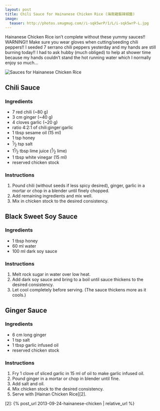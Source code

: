 ```yaml
---
layout: post
title: Chili Sauce for Hainanese Chicken Rice (海南雞飯辣椒醬)
image:
  teaser: http://photos.smugmug.com//i-sqk5wrP/1/L/i-sqk5wrP-L.jpg
---
```


Hainanese Chicken Rice isn’t complete without these yummy sauces!! WARNING!! Make sure you wear gloves when cutting/seeding chili peppers!!  I seeded 7 serrano chili peppers yesterday and my hands are still burning today!!  I had to ask hubby (much obliged) to help at shower time because my hands couldn’t stand the hot running water which I normally enjoy so much…


![Sauces for Hainanese Chicken Rice][1]

## Chili Sauce

### Ingredients
- 7 red chili (~80 g)
- 3 cm ginger (~40 g)
- 4 cloves garlic (~20 g)
- ratio 4:2:1 of chili:ginger:garlic
- 1 tbsp sesame oil (15 ml)
- 1 tsp honey
- <sup>1</sup>&frasl;<sub>2</sub> tsp salt
- 1<sup>1</sup>&frasl;<sub>2</sub> tbsp lime juice (<sup>1</sup>&frasl;<sub>2</sub> lime)
- 1 tbsp white vinegar (15 ml)
- reserved chicken stock
 
### Instructions
1. Pound chili (without seeds if less spicy desired), ginger, garlic in a mortar or chop in a blender until finely chopped.
1. Add remaining ingredients and mix well.
1. Mix in chicken stock to the desired consistency.

## Black Sweet Soy Sauce

### Ingredients
- 1 tbsp honey
- 60 ml water
- 100 ml dark soy sauce 

### Instructions
1. Melt rock sugar in water over low heat.
1. Add dark soy sauce and bring to a boil until sauce thickens to the desired consistency.
1. Let cool completely before serving. (The sauce thickens more as it cools.)

## Ginger Sauce

### Ingredients
- 6 cm long ginger
- 1 tsp salt
- 1 tbsp garlic infused oil
- reserved chicken stock

### Instructions
1. Fry 1 clove of sliced garlic in 15 ml of oil to make garlic infused oil.
1. Pound ginger in a mortar or chop in blender until fine.
1. Add salt and oil.
1. Mix chicken stock to the desired consistency.
1. Serve with [Hainan Chicken Rice][2].

[1]: http://media.tumblr.com/47baff737176a8dff2d2af63e9a96350/tumblr_inline_mtz4vaQuSB1sn7z7o.jpg
[2]: {% post_url 2013-09-24-hainanese-chicken | relative_url %}
